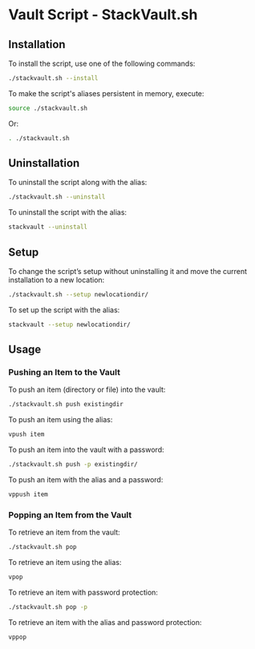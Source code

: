 # Vault Script - StackVault.sh

## Installation
To install the script, use one of the following commands:
```sh
./stackvault.sh --install
```

To make the script's aliases persistent in memory, execute:
```sh
source ./stackvault.sh
```
Or:
```sh
. ./stackvault.sh
```

## Uninstallation
To uninstall the script along with the alias:
```sh
./stackvault.sh --uninstall
```

To uninstall the script with the alias:
```sh
stackvault --uninstall
```

## Setup
To change the script’s setup without uninstalling it and move the current installation to a new location:
```sh
./stackvault.sh --setup newlocationdir/
```

To set up the script with the alias:
```sh
stackvault --setup newlocationdir/
```

## Usage

### Pushing an Item to the Vault
To push an item (directory or file) into the vault:
```sh
./stackvault.sh push existingdir
```

To push an item using the alias:
```sh
vpush item
```

To push an item into the vault with a password:
```sh
./stackvault.sh push -p existingdir/
```

To push an item with the alias and a password:
```sh
vppush item
```

### Popping an Item from the Vault
To retrieve an item from the vault:
```sh
./stackvault.sh pop
```

To retrieve an item using the alias:
```sh
vpop
```

To retrieve an item with password protection:
```sh
./stackvault.sh pop -p
```

To retrieve an item with the alias and password protection:
```sh
vppop
```